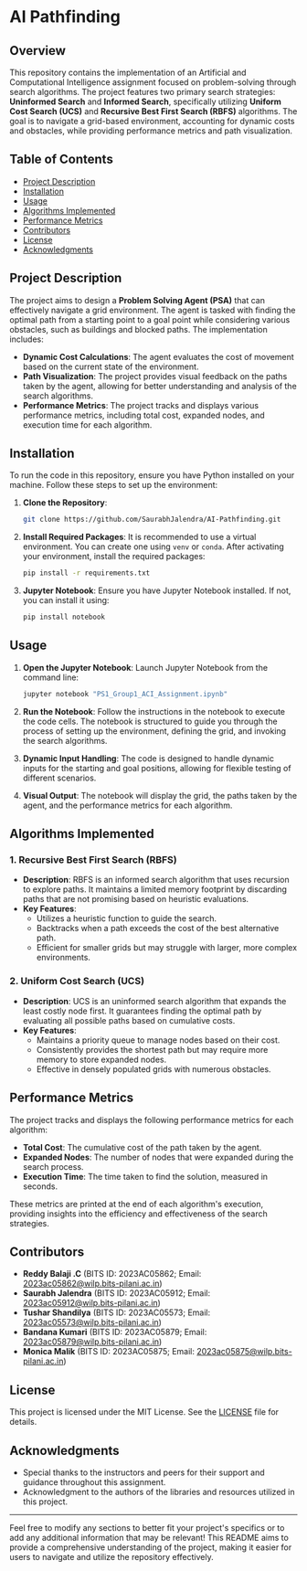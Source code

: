 # AI Pathfinding

## Overview
This repository contains the implementation of an Artificial and Computational Intelligence assignment focused on problem-solving through search algorithms. The project features two primary search strategies: **Uninformed Search** and **Informed Search**, specifically utilizing **Uniform Cost Search (UCS)** and **Recursive Best First Search (RBFS)** algorithms. The goal is to navigate a grid-based environment, accounting for dynamic costs and obstacles, while providing performance metrics and path visualization.

## Table of Contents
- [Project Description](#project-description)
- [Installation](#installation)
- [Usage](#usage)
- [Algorithms Implemented](#algorithms-implemented)
- [Performance Metrics](#performance-metrics)
- [Contributors](#contributors)
- [License](#license)
- [Acknowledgments](#acknowledgments)

## Project Description
The project aims to design a **Problem Solving Agent (PSA)** that can effectively navigate a grid environment. The agent is tasked with finding the optimal path from a starting point to a goal point while considering various obstacles, such as buildings and blocked paths. The implementation includes:

- **Dynamic Cost Calculations**: The agent evaluates the cost of movement based on the current state of the environment.
- **Path Visualization**: The project provides visual feedback on the paths taken by the agent, allowing for better understanding and analysis of the search algorithms.
- **Performance Metrics**: The project tracks and displays various performance metrics, including total cost, expanded nodes, and execution time for each algorithm.

## Installation
To run the code in this repository, ensure you have Python installed on your machine. Follow these steps to set up the environment:

1. **Clone the Repository**:
   ```bash
   git clone https://github.com/SaurabhJalendra/AI-Pathfinding.git
   ```

2. **Install Required Packages**:
   It is recommended to use a virtual environment. You can create one using `venv` or `conda`. After activating your environment, install the required packages:
   ```bash
   pip install -r requirements.txt
   ```

3. **Jupyter Notebook**:
   Ensure you have Jupyter Notebook installed. If not, you can install it using:
   ```bash
   pip install notebook
   ```

## Usage
1. **Open the Jupyter Notebook**:
   Launch Jupyter Notebook from the command line:
   ```bash
   jupyter notebook "PS1_Group1_ACI_Assignment.ipynb"
   ```

2. **Run the Notebook**:
   Follow the instructions in the notebook to execute the code cells. The notebook is structured to guide you through the process of setting up the environment, defining the grid, and invoking the search algorithms.

3. **Dynamic Input Handling**:
   The code is designed to handle dynamic inputs for the starting and goal positions, allowing for flexible testing of different scenarios.

4. **Visual Output**:
   The notebook will display the grid, the paths taken by the agent, and the performance metrics for each algorithm.

## Algorithms Implemented
### 1. Recursive Best First Search (RBFS)
- **Description**: RBFS is an informed search algorithm that uses recursion to explore paths. It maintains a limited memory footprint by discarding paths that are not promising based on heuristic evaluations.
- **Key Features**:
  - Utilizes a heuristic function to guide the search.
  - Backtracks when a path exceeds the cost of the best alternative path.
  - Efficient for smaller grids but may struggle with larger, more complex environments.

### 2. Uniform Cost Search (UCS)
- **Description**: UCS is an uninformed search algorithm that expands the least costly node first. It guarantees finding the optimal path by evaluating all possible paths based on cumulative costs.
- **Key Features**:
  - Maintains a priority queue to manage nodes based on their cost.
  - Consistently provides the shortest path but may require more memory to store expanded nodes.
  - Effective in densely populated grids with numerous obstacles.

## Performance Metrics
The project tracks and displays the following performance metrics for each algorithm:
- **Total Cost**: The cumulative cost of the path taken by the agent.
- **Expanded Nodes**: The number of nodes that were expanded during the search process.
- **Execution Time**: The time taken to find the solution, measured in seconds.

These metrics are printed at the end of each algorithm's execution, providing insights into the efficiency and effectiveness of the search strategies.

## Contributors
- **Reddy Balaji .C** (BITS ID: 2023AC05862; Email: 2023ac05862@wilp.bits-pilani.ac.in)
- **Saurabh Jalendra** (BITS ID: 2023AC05912; Email: 2023ac05912@wilp.bits-pilani.ac.in)
- **Tushar Shandilya** (BITS ID: 2023AC05573; Email: 2023ac05573@wilp.bits-pilani.ac.in)
- **Bandana Kumari** (BITS ID: 2023AC05879; Email: 2023ac05879@wilp.bits-pilani.ac.in)
- **Monica Malik** (BITS ID: 2023AC05875; Email: 2023ac05875@wilp.bits-pilani.ac.in)

## License
This project is licensed under the MIT License. See the [LICENSE](LICENSE) file for details.

## Acknowledgments
- Special thanks to the instructors and peers for their support and guidance throughout this assignment.
- Acknowledgment to the authors of the libraries and resources utilized in this project.

---

Feel free to modify any sections to better fit your project's specifics or to add any additional information that may be relevant! This README aims to provide a comprehensive understanding of the project, making it easier for users to navigate and utilize the repository effectively.
